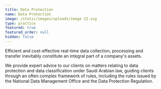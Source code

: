 ```yaml
---
title: Data Protection
name: Data Protection
image: /static/images/uploads/image 22.svg
type: practice
featured: true
featured_order: null
hidden: false
---
```

Efficient and cost-effective real-time data collection, processing and transfer inevitably constitute an integral part of a company's assets.

We provide expert advice to our clients on matters relating to data protection and data classification under Saudi Arabian law, guiding clients through an often complex framework of rules, including the rules issued by the National Data Management Office and the Data Protection Regulation.
